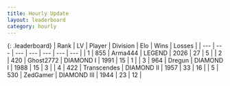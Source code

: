 ```yaml
---
title: Hourly Update
layout: leaderboard
category: hourly
---
```


{: .leaderboard}
| Rank | LV | Player | Division | Elo | Wins | Losses |
| --- | --- | --- | --- | --- | --- | --- |
| <span data-change="0">1</span> | 855 | <span title="ID: 1034">Arma444</span> | LEGEND | <span data-change="0">2026</span> | <span data-change="0">27</span> | <span data-change="0">5</span> |
| <span data-change="1">2</span> | 420 | <span title="ID: 336637">Ghost2772</span> | DIAMOND I | <span data-change="33">1991</span> | <span data-change="2">15</span> | <span data-change="0">1</span> |
| <span data-change="-1">3</span> | 964 | <span title="ID: 337810">Dregun</span> | DIAMOND I | <span data-change="-30">1988</span> | <span data-change="1">15</span> | <span data-change="3">3</span> |
| <span data-change="0">4</span> | 422 | <span title="ID: 185505">Transcendes</span> | DIAMOND II | <span data-change="0">1957</span> | <span data-change="0">33</span> | <span data-change="0">16</span> |
| <span data-change="4">5</span> | 530 | <span title="ID: 90817">ZedGamer</span> | DIAMOND III | <span data-change="27">1944</span> | <span data-change="2">23</span> | <span data-change="0">12</span> |